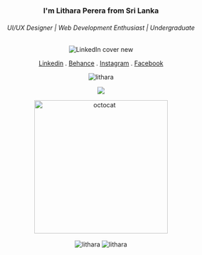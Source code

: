 <div align = "center">
  
<h3 align="center">I'm Lithara Perera from Sri Lanka</h3>
<h6 align="center">UI/UX Designer | Web Development Enthusiast | Undergraduate</h6>

![LinkedIn cover new](https://user-images.githubusercontent.com/113939177/233418745-68eaf654-7864-4f75-a794-c9d20a1c7b6d.png)

<a href ="https://www.linkedin.com/in/lithara-perera/"> Linkedin</a> .
<a href ="https://www.behance.net/lithara-perera"> Behance</a> .
<a href ="https://www.instagram.com/lithara.perera/"> Instagram</a> .
<a href ="https://web.facebook.com/lithara.perera.1/"> Facebook</a>

<p align="center"> <img src="https://komarev.com/ghpvc/?username=lithara&label=Profile%20views&color=0e75b6&style=flat" alt="lithara"/> </p>
  
<a href="https://www.youtube.com/watch?v=dQw4w9WgXcQ"><img src="https://user-images.githubusercontent.com/73097560/115834477-dbab4500-a447-11eb-908a-139a6edaec5c.gif"></a>
  
<span><img align="center"  alt="octocat" width="300" src="https://octodex.github.com/images/hula_loop_octodex03.gif"></span>

<img align = "center" src = "https://github-readme-stats.vercel.app/api/top-langs/?username=lithara&layout=compact" alt="lithara" />
<img align="center" src="https://github-readme-streak-stats.herokuapp.com/?user=lithara&theme=default" alt="lithara" />

</div>
